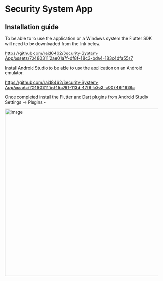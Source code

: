 # Security System App

## Installation guide

To be able to to use the application on a Windows system the Flutter SDK will need to be downloaded from the link below.

https://github.com/raid8462/Security-System-App/assets/73480311/2ae01a7f-df8f-48c3-bda4-183c4dfa55a7

Install Android Studio to be able to use the application on an Android emulator.

https://github.com/raid8462/Security-System-App/assets/73480311/bd45a761-113d-47f8-b3e2-c00848f1638a

Once completed install the Flutter and Dart plugins from Android Studio Settings => Plugins - 

<img width="550" alt="image" src="https://github.com/raid8462/Security-System-App/assets/73480311/65d44127-60f0-4dcc-8b50-7f6bc84a3538">

